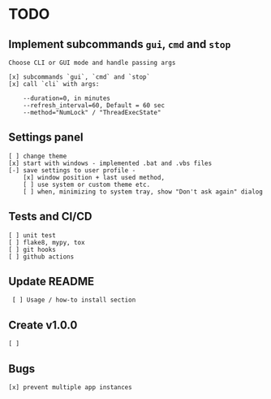 # TODO

## Implement subcommands `gui`, `cmd` and `stop`

    Choose CLI or GUI mode and handle passing args

    [x] subcommands `gui`, `cmd` and `stop`
    [x] call `cli` with args:

        --duration=0, in minutes
        --refresh_interval=60, Default = 60 sec
        --method="NumLock" / "ThreadExecState"


## Settings panel

    [ ] change theme
    [x] start with windows - implemented .bat and .vbs files
    [-] save settings to user profile - 
        [x] window position + last used method, 
        [ ] use system or custom theme etc. 
        [ ] when, minimizing to system tray, show "Don't ask again" dialog

## Tests and CI/CD

    [ ] unit test
    [ ] flake8, mypy, tox
    [ ] git hooks
    [ ] github actions


## Update README

     [ ] Usage / how-to install section

## Create v1.0.0
    [ ]


## Bugs

    [x] prevent multiple app instances
